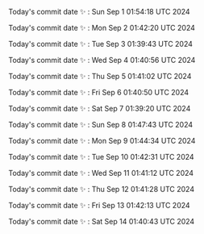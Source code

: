 Today's commit date ✨ : Sun Sep 1 01:54:18 UTC 2024 

Today's commit date ✨ : Mon Sep 2 01:42:20 UTC 2024 

Today's commit date ✨ : Tue Sep 3 01:39:43 UTC 2024 

Today's commit date ✨ : Wed Sep 4 01:40:56 UTC 2024 

Today's commit date ✨ : Thu Sep 5 01:41:02 UTC 2024 

Today's commit date ✨ : Fri Sep 6 01:40:50 UTC 2024 

Today's commit date ✨ : Sat Sep 7 01:39:20 UTC 2024 

Today's commit date ✨ : Sun Sep 8 01:47:43 UTC 2024 

Today's commit date ✨ : Mon Sep 9 01:44:34 UTC 2024 

Today's commit date ✨ : Tue Sep 10 01:42:31 UTC 2024 

Today's commit date ✨ : Wed Sep 11 01:41:12 UTC 2024 

Today's commit date ✨ : Thu Sep 12 01:41:28 UTC 2024 

Today's commit date ✨ : Fri Sep 13 01:42:13 UTC 2024 

Today's commit date ✨ : Sat Sep 14 01:40:43 UTC 2024 

